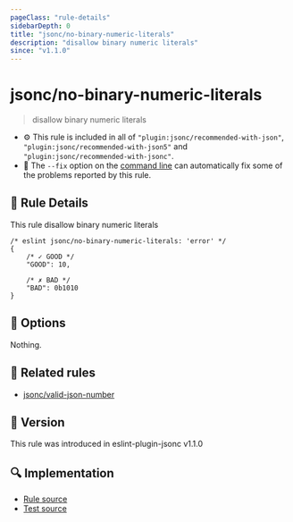 ```yaml
---
pageClass: "rule-details"
sidebarDepth: 0
title: "jsonc/no-binary-numeric-literals"
description: "disallow binary numeric literals"
since: "v1.1.0"
---
```

# jsonc/no-binary-numeric-literals

> disallow binary numeric literals

- :gear: This rule is included in all of `"plugin:jsonc/recommended-with-json"`, `"plugin:jsonc/recommended-with-json5"` and `"plugin:jsonc/recommended-with-jsonc"`.
- :wrench: The `--fix` option on the [command line](https://eslint.org/docs/user-guide/command-line-interface#fixing-problems) can automatically fix some of the problems reported by this rule.

## :book: Rule Details

This rule disallow binary numeric literals

<eslint-code-block fix>

<!-- eslint-skip -->

```json5
/* eslint jsonc/no-binary-numeric-literals: 'error' */
{
    /* ✓ GOOD */
    "GOOD": 10,

    /* ✗ BAD */
    "BAD": 0b1010
}
```

</eslint-code-block>

## :wrench: Options

Nothing.

## :couple: Related rules

- [jsonc/valid-json-number]

[jsonc/valid-json-number]: ./valid-json-number.md

## :rocket: Version

This rule was introduced in eslint-plugin-jsonc v1.1.0

## :mag: Implementation

- [Rule source](https://github.com/ota-meshi/eslint-plugin-jsonc/blob/master/lib/rules/no-binary-numeric-literals.ts)
- [Test source](https://github.com/ota-meshi/eslint-plugin-jsonc/blob/master/tests/lib/rules/no-binary-numeric-literals.ts)
